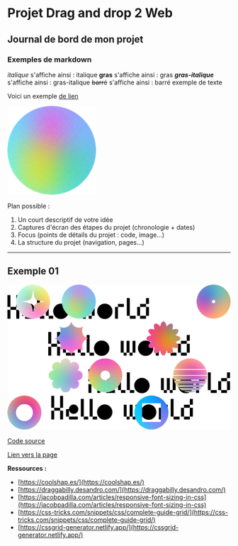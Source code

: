 # Projet Drag and drop 2 Web

## Journal de bord de mon projet

### Exemples de markdown

_italique_ s'affiche ainsi : italique
**gras** s'affiche ainsi : gras
**_gras-italique_** s'affiche ainsi : gras-italique
~~barré~~ s'affiche ainsi : barré
exemple de texte


Voici un exemple [de lien](https://docs.framasoft.org/fr/grav/markdown.html)

![icône](images/01.png)


Plan possible :
1. Un court descriptif de votre idée
2. Captures d'écran des étapes du projet (chronologie + dates)
3. Focus (points de détails du projet : code, image...)
4. La structure du projet (navigation, pages...)

---

## Exemple 01

![maquette](images/maquette01.jpg)

[Code source](exemple01.html)

[Lien vers la page](https://nicolastilly.github.io/dragndrop2web/exemple01.html)

**Ressources :**

- [https://coolshap.es/](https://coolshap.es/)
- [https://draggabilly.desandro.com/](https://draggabilly.desandro.com/)
- [https://jacobpadilla.com/articles/responsive-font-sizing-in-css](https://jacobpadilla.com/articles/responsive-font-sizing-in-css)
- [https://css-tricks.com/snippets/css/complete-guide-grid/](https://css-tricks.com/snippets/css/complete-guide-grid/)
- [https://cssgrid-generator.netlify.app/](https://cssgrid-generator.netlify.app/)

